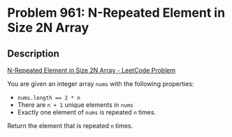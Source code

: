 # Problem 961: N-Repeated Element in Size 2N Array

## Description

[N-Repeated Element in Size 2N Array - LeetCode Problem](https://leetcode.com/problems/n-repeated-element-in-size-2n-array/description/)

You are given an integer array `nums` with the following properties:
- `nums.length == 2 * n`
- There are `n + 1` unique elements in `nums`
- Exactly one element of `nums` is repeated `n` times.

Return the element that is repeated `n` times.
